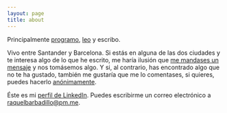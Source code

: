 ```yaml
---
layout: page
title: about
---
```


Principalmente [programo](https://www.tinybird.co/), [leo](https://www.instagram.com/ocasionalmenteleo/) y escribo.

Vivo entre Santander y Barcelona. Si estás en alguna de las dos ciudades y te interesa algo de lo que he escrito, me haría ilusión que [me mandases un mensaje](https://x.com/raquelbars) y nos tomásemos algo. Y si, al contrario, has encontrado algo que no te ha gustado, también me gustaría que me lo comentases, si quieres, puedes hacerlo [anónimamente](https://www.admonymous.co/rbarbadillo).

Éste es mi [perfil de LinkedIn](https://www.linkedin.com/in/rbarbadillo/). Puedes escribirme un correo electrónico a [raquelbarbadillo@pm.me](mailto:raquelbarbadillo@pm.me).
